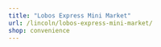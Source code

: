 ```yaml
---
title: "Lobos Express Mini Market"
url: /lincoln/lobos-express-mini-market/
shop: convenience
---
```


